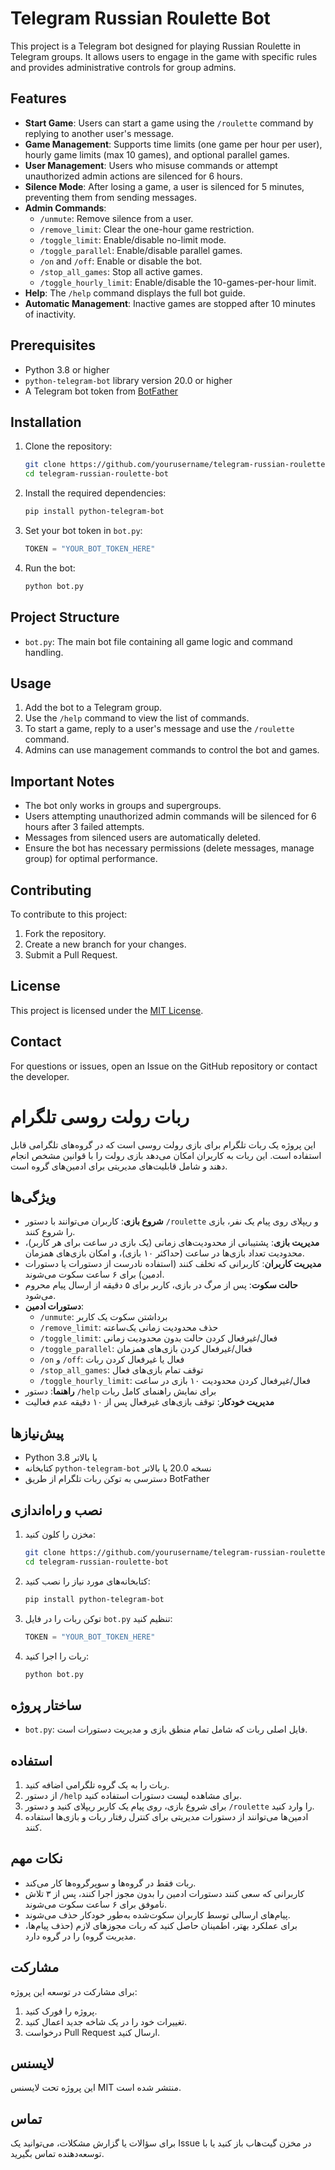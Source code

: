 # Telegram Russian Roulette Bot

This project is a Telegram bot designed for playing Russian Roulette in Telegram groups. It allows users to engage in the game with specific rules and provides administrative controls for group admins.

## Features
- **Start Game**: Users can start a game using the `/roulette` command by replying to another user's message.
- **Game Management**: Supports time limits (one game per hour per user), hourly game limits (max 10 games), and optional parallel games.
- **User Management**: Users who misuse commands or attempt unauthorized admin actions are silenced for 6 hours.
- **Silence Mode**: After losing a game, a user is silenced for 5 minutes, preventing them from sending messages.
- **Admin Commands**:
  - `/unmute`: Remove silence from a user.
  - `/remove_limit`: Clear the one-hour game restriction.
  - `/toggle_limit`: Enable/disable no-limit mode.
  - `/toggle_parallel`: Enable/disable parallel games.
  - `/on` and `/off`: Enable or disable the bot.
  - `/stop_all_games`: Stop all active games.
  - `/toggle_hourly_limit`: Enable/disable the 10-games-per-hour limit.
- **Help**: The `/help` command displays the full bot guide.
- **Automatic Management**: Inactive games are stopped after 10 minutes of inactivity.

## Prerequisites
- Python 3.8 or higher
- `python-telegram-bot` library version 20.0 or higher
- A Telegram bot token from [BotFather](https://t.me/BotFather)

## Installation
1. Clone the repository:
   ```bash
   git clone https://github.com/yourusername/telegram-russian-roulette-bot.git
   cd telegram-russian-roulette-bot
   ```

2. Install the required dependencies:
   ```bash
   pip install python-telegram-bot
   ```

3. Set your bot token in `bot.py`:
   ```python
   TOKEN = "YOUR_BOT_TOKEN_HERE"
   ```

4. Run the bot:
   ```bash
   python bot.py
   ```

## Project Structure
- `bot.py`: The main bot file containing all game logic and command handling.

## Usage
1. Add the bot to a Telegram group.
2. Use the `/help` command to view the list of commands.
3. To start a game, reply to a user's message and use the `/roulette` command.
4. Admins can use management commands to control the bot and games.

## Important Notes
- The bot only works in groups and supergroups.
- Users attempting unauthorized admin commands will be silenced for 6 hours after 3 failed attempts.
- Messages from silenced users are automatically deleted.
- Ensure the bot has necessary permissions (delete messages, manage group) for optimal performance.

## Contributing
To contribute to this project:
1. Fork the repository.
2. Create a new branch for your changes.
3. Submit a Pull Request.

## License
This project is licensed under the [MIT License](LICENSE).

## Contact
For questions or issues, open an Issue on the GitHub repository or contact the developer.



# ربات رولت روسی تلگرام

این پروژه یک ربات تلگرام برای بازی رولت روسی است که در گروه‌های تلگرامی قابل استفاده است. این ربات به کاربران امکان می‌دهد بازی رولت را با قوانین مشخص انجام دهند و شامل قابلیت‌های مدیریتی برای ادمین‌های گروه است.

## ویژگی‌ها

- **شروع بازی**: کاربران می‌توانند با دستور `/roulette` و ریپلای روی پیام یک نفر، بازی را شروع کنند.
- **مدیریت بازی**: پشتیبانی از محدودیت‌های زمانی (یک بازی در ساعت برای هر کاربر)، محدودیت تعداد بازی‌ها در ساعت (حداکثر ۱۰ بازی)، و امکان بازی‌های همزمان.
- **مدیریت کاربران**: کاربرانی که تخلف کنند (استفاده نادرست از دستورات یا دستورات ادمین) برای ۶ ساعت سکوت می‌شوند.
- **حالت سکوت**: پس از مرگ در بازی، کاربر برای ۵ دقیقه از ارسال پیام محروم می‌شود.
- **دستورات ادمین**:
  - `/unmute`: برداشتن سکوت یک کاربر
  - `/remove_limit`: حذف محدودیت زمانی یک‌ساعته
  - `/toggle_limit`: فعال/غیرفعال کردن حالت بدون محدودیت زمانی
  - `/toggle_parallel`: فعال/غیرفعال کردن بازی‌های همزمان
  - `/on` و `/off`: فعال یا غیرفعال کردن ربات
  - `/stop_all_games`: توقف تمام بازی‌های فعال
  - `/toggle_hourly_limit`: فعال/غیرفعال کردن محدودیت ۱۰ بازی در ساعت
- **راهنما**: دستور `/help` برای نمایش راهنمای کامل ربات
- **مدیریت خودکار**: توقف بازی‌های غیرفعال پس از ۱۰ دقیقه عدم فعالیت

## پیش‌نیازها

- Python 3.8 یا بالاتر
- کتابخانه `python-telegram-bot` نسخه 20.0 یا بالاتر
- دسترسی به توکن ربات تلگرام از طریق BotFather

## نصب و راه‌اندازی

1. مخزن را کلون کنید:

   ```bash
   git clone https://github.com/yourusername/telegram-russian-roulette-bot.git
   cd telegram-russian-roulette-bot
   ```

2. کتابخانه‌های مورد نیاز را نصب کنید:

   ```bash
   pip install python-telegram-bot
   ```

3. توکن ربات را در فایل `bot.py` تنظیم کنید:

   ```python
   TOKEN = "YOUR_BOT_TOKEN_HERE"
   ```

4. ربات را اجرا کنید:

   ```bash
   python bot.py
   ```

## ساختار پروژه

- `bot.py`: فایل اصلی ربات که شامل تمام منطق بازی و مدیریت دستورات است.

## استفاده

1. ربات را به یک گروه تلگرامی اضافه کنید.
2. از دستور `/help` برای مشاهده لیست دستورات استفاده کنید.
3. برای شروع بازی، روی پیام یک کاربر ریپلای کنید و دستور `/roulette` را وارد کنید.
4. ادمین‌ها می‌توانند از دستورات مدیریتی برای کنترل رفتار ربات و بازی‌ها استفاده کنند.

## نکات مهم

- ربات فقط در گروه‌ها و سوپرگروه‌ها کار می‌کند.
- کاربرانی که سعی کنند دستورات ادمین را بدون مجوز اجرا کنند، پس از ۳ تلاش ناموفق برای ۶ ساعت سکوت می‌شوند.
- پیام‌های ارسالی توسط کاربران سکوت‌شده به‌طور خودکار حذف می‌شوند.
- برای عملکرد بهتر، اطمینان حاصل کنید که ربات مجوزهای لازم (حذف پیام‌ها، مدیریت گروه) را در گروه دارد.

## مشارکت

برای مشارکت در توسعه این پروژه:

1. پروژه را فورک کنید.
2. تغییرات خود را در یک شاخه جدید اعمال کنید.
3. درخواست Pull Request ارسال کنید.

## لایسنس

این پروژه تحت لایسنس MIT منتشر شده است.

## تماس

 برای سؤالات یا گزارش مشکلات، می‌توانید یک Issue در مخزن گیت‌هاب باز کنید یا با توسعه‌دهنده تماس بگیرید.
